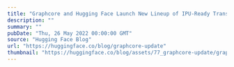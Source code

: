 ```yaml
---
title: "Graphcore and Hugging Face Launch New Lineup of IPU-Ready Transformers"
description: ""
summary: ""
pubDate: "Thu, 26 May 2022 00:00:00 GMT"
source: "Hugging Face Blog"
url: "https://huggingface.co/blog/graphcore-update"
thumbnail: "https://huggingface.co/blog/assets/77_graphcore-update/graphcore_update.png"
---
```


